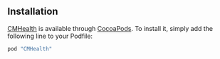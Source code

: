## Installation

[CMHealth](https://cocoapods.org/pods/CMHealth) is available through [CocoaPods](http://cocoapods.org). To install
it, simply add the following line to your Podfile:

```ruby
pod "CMHealth"
```
